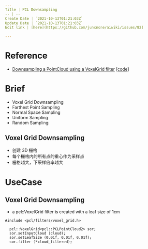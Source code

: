 ```yaml
---
Title | PCL Downsampling
-- | --
Create Date | `2021-10-13T01:21:03Z`
Update Date | `2021-10-13T01:21:03Z`
Edit link | [here](https://github.com/junxnone/aiwiki/issues/82)

---
```

# Reference
- [Downsampling a PointCloud using a VoxelGrid filter](https://pcl.readthedocs.io/projects/tutorials/en/latest/voxel_grid.html#voxelgrid) [[code](https://github.com/PointCloudLibrary/pcl/blob/master/doc/tutorials/content/sources/voxel_grid/voxel_grid.cpp)]

# Brief
- Voxel Grid Downsampling
- Farthest Point Sampling
- Normal Space Sampling
- Uniform Sampling
- Random Sampling
## Voxel Grid Downsampling
- 创建 3D 栅格
- 每个栅格内的所有点的重心作为采样点
- 栅格越大，下采样倍率越大
# UseCase
## Voxel Grid Downsampling

- a pcl::VoxelGrid filter is created with a leaf size of 1cm
```
#include <pcl/filters/voxel_grid.h>

  pcl::VoxelGrid<pcl::PCLPointCloud2> sor;
  sor.setInputCloud (cloud);
  sor.setLeafSize (0.01f, 0.01f, 0.01f);
  sor.filter (*cloud_filtered);

```
